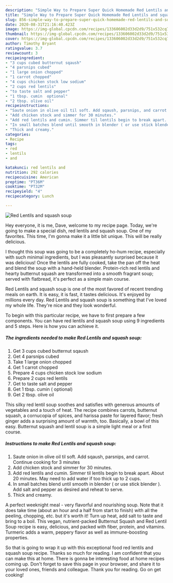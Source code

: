 ```yaml
---
description: "Simple Way to Prepare Super Quick Homemade Red Lentils and squash soup"
title: "Simple Way to Prepare Super Quick Homemade Red Lentils and squash soup"
slug: 856-simple-way-to-prepare-super-quick-homemade-red-lentils-and-squash-soup
date: 2020-08-31T21:16:40.423Z
image: https://img-global.cpcdn.com/recipes/133606002d33d2d9/751x532cq70/red-lentils-and-squash-soup-recipe-main-photo.jpg
thumbnail: https://img-global.cpcdn.com/recipes/133606002d33d2d9/751x532cq70/red-lentils-and-squash-soup-recipe-main-photo.jpg
cover: https://img-global.cpcdn.com/recipes/133606002d33d2d9/751x532cq70/red-lentils-and-squash-soup-recipe-main-photo.jpg
author: Timothy Bryant
ratingvalue: 3.7
reviewcount: 3
recipeingredient:
- "3 cups cubed butternut sqaush"
- "4 parsnips cubed"
- "1 large onion chopped"
- "1 carrot chopped"
- "4 cups chicken stock low sodium"
- "2 cups red lentils"
- "to taste salt and pepper"
- "1 tbsp. cumin  optional"
- "2 tbsp. olive oil"
recipeinstructions:
- "Saute onion in olive oil til soft. Add sqaush, parsnips, and carrot. Continue cooking for 3 minutes"
- "Add chicken stock and simmer for 30 minutes."
- "Add red lentils and cumin. Simmer til lentils begin to break apart. About 20 minutes. May need to add water if too thick up to 2 cups."
- "In small batches blend until smooth in blender ( or use stick blender ). Add salt and pepper as desired and reheat to serve."
- "Thick and creamy."
categories:
- Recipe
tags:
- red
- lentils
- and

katakunci: red lentils and 
nutrition: 292 calories
recipecuisine: American
preptime: "PT36M"
cooktime: "PT32M"
recipeyield: "4"
recipecategory: Lunch

---
```



![Red Lentils and squash soup](https://img-global.cpcdn.com/recipes/133606002d33d2d9/751x532cq70/red-lentils-and-squash-soup-recipe-main-photo.jpg)

Hey everyone, it is me, Dave, welcome to my recipe page. Today, we're going to make a special dish, red lentils and squash soup. One of my favorites. This time, I'm gonna make it a little bit unique. This will be really delicious.

I thought this soup was going to be a completely ho-hum recipe, especially with such minimal ingredients, but I was pleasantly surprised because it was delicious! Once the lentils are fully cooked, take the pan off the heat and blend the soup with a hand-held blender. Protein-rich red lentils and hearty butternut squash are transformed into a smooth fragrant soup; served with flatbread, it&#39;s perfect as a simple main course.

Red Lentils and squash soup is one of the most favored of recent trending meals on earth. It is easy, it is fast, it tastes delicious. It's enjoyed by millions every day. Red Lentils and squash soup is something that I've loved my whole life. They're nice and they look wonderful.


To begin with this particular recipe, we have to first prepare a few components. You can have red lentils and squash soup using 9 ingredients and 5 steps. Here is how you can achieve it.

<!--inarticleads1-->

##### The ingredients needed to make Red Lentils and squash soup:

1. Get 3 cups cubed butternut sqaush
1. Get 4 parsnips cubed
1. Take 1 large onion chopped
1. Get 1 carrot chopped
1. Prepare 4 cups chicken stock low sodium
1. Prepare 2 cups red lentils
1. Get to taste salt and pepper
1. Get 1 tbsp. cumin ( optional)
1. Get 2 tbsp. olive oil


This silky red lentil soup soothes and satisfies with generous amounts of vegetables and a touch of heat. The recipe combines carrots, butternut squash, a cornucopia of spices, and harissa paste for layered flavor; fresh ginger adds a surprising amount of warmth, too. Basically, a bowl of this easy. Butternut squash and lentil soup is a simple light meal or a first course. 

<!--inarticleads2-->

##### Instructions to make Red Lentils and squash soup:

1. Saute onion in olive oil til soft. Add sqaush, parsnips, and carrot. Continue cooking for 3 minutes
1. Add chicken stock and simmer for 30 minutes.
1. Add red lentils and cumin. Simmer til lentils begin to break apart. About 20 minutes. May need to add water if too thick up to 2 cups.
1. In small batches blend until smooth in blender ( or use stick blender ). Add salt and pepper as desired and reheat to serve.
1. Thick and creamy.


A perfect weeknight meal - very flavorful and nourishing soup. Note that it does take time (about an hour and a half from start to finish) with all the peeling, chopping, etc. but it&#39;s worth it! Turn up heat, add salt to taste and bring to a boil. This vegan, nutrient-packed Butternut Squash and Red Lentil Soup recipe is easy, delicious, and packed with fiber, protein, and vitamins. Turmeric adds a warm, peppery flavor as well as immune-boosting properties. 

So that is going to wrap it up with this exceptional food red lentils and squash soup recipe. Thanks so much for reading. I am confident that you can make this at home. There is gonna be interesting food at home recipes coming up. Don't forget to save this page in your browser, and share it to your loved ones, friends and colleague. Thank you for reading. Go on get cooking!
